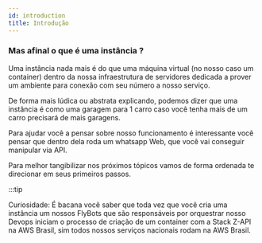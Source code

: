 ```yaml
---
id: introduction
title: Introdução
---
```


### Mas afinal o que é uma instância ?

Uma instância nada mais é do que uma máquina virtual (no nosso caso um container) dentro da nossa infraestrutura de servidores dedicada a prover um ambiente para conexão com seu número a nosso serviço.

De forma mais lúdica ou abstrata explicando, podemos dizer que uma instância é como uma garagem para 1 carro caso você tenha mais de um carro precisará de mais garagens.

Para ajudar você a pensar sobre nosso funcionamento é interessante você pensar que dentro dela roda um whatsapp Web, que você vai conseguir manipular via API.

Para melhor tangibilizar nos próximos tópicos vamos de forma ordenada te direcionar em seus primeiros passos.

:::tip

Curiosidade: É bacana você saber que toda vez que você cria uma instância um nossos FlyBots que são responsáveis por orquestrar nosso Devops iniciam o processo de criação de um container com a Stack Z-API na AWS Brasil, sim todos nossos serviços nacionais rodam na AWS Brasil.
